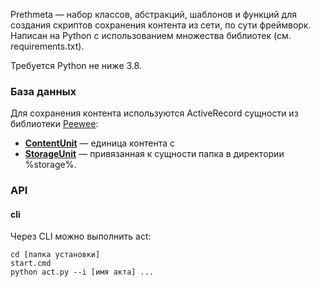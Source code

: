 Prethmeta — набор классов, абстракций, шаблонов и функций для создания скриптов сохранения контента из сети, по сути фреймворк. Написан на Python с использованием множества библиотек (см. requirements.txt).

Требуется Python не ниже 3.8.

### База данных

Для сохранения контента используются ActiveRecord сущности из библиотеки [Peewee](https://docs.peewee-orm.com/en/latest/): 

- [**ContentUnit**](db/content_unit.md) — единица контента с 
- [**StorageUnit**](db/file.md) — привязанная к сущности папка в директории %storage%.

### API

#### cli

Через CLI можно выполнить act:
```
cd [папка установки]
start.cmd
python act.py --i [имя акта] ...
```

